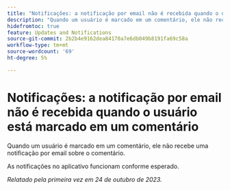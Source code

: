 ```yaml
---
title: "Notificações: a notificação por email não é recebida quando o usuário está marcado em um comentário"
description: "Quando um usuário é marcado em um comentário, ele não recebe uma notificação por email sobre o comentário."
hidefromtoc: true
feature: Updates and Notifications
source-git-commit: 2b2b4e9162dea84170a7e6db049b8191fa69c58a
workflow-type: tm+mt
source-wordcount: '69'
ht-degree: 5%

---
```



# Notificações: a notificação por email não é recebida quando o usuário está marcado em um comentário

Quando um usuário é marcado em um comentário, ele não recebe uma notificação por email sobre o comentário.

As notificações no aplicativo funcionam conforme esperado.

_Relatado pela primeira vez em 24 de outubro de 2023._
